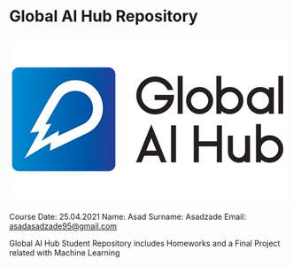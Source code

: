 # **Global AI Hub Repository**

<img src = "Images/logo.png">

Course Date: 25.04.2021
Name: Asad
Surname: Asadzade
Email: asadasadzade95@gmail.com

Global AI Hub Student Repository includes Homeworks and a Final Project related with Machine Learning 
